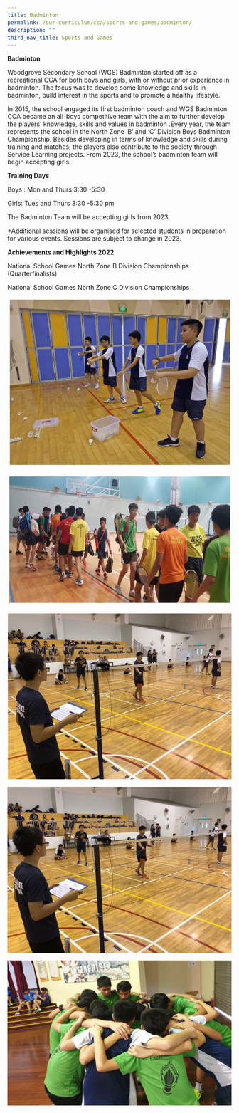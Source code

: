 ```yaml
---
title: Badminton
permalink: /our-curriculum/cca/sports-and-games/badminton/
description: ""
third_nav_title: Sports and Games
---
```

**Badminton**

Woodgrove Secondary School (WGS) Badminton started off as a recreational CCA for both boys and girls, with or without prior experience in badminton. The focus was to develop some knowledge and skills in badminton, build interest in the sports and to promote a healthy lifestyle.

In 2015, the school engaged its first badminton coach and WGS Badminton CCA became an all-boys competitive team with the aim to further develop the players’ knowledge, skills and values in badminton .Every year, the team represents the school in the North Zone ‘B’ and ‘C’ Division Boys Badminton Championship. Besides developing in terms of knowledge and skills during training and matches, the players also contribute to the society through Service Learning projects. From 2023, the school’s badminton team will begin accepting girls. 

**Training Days**

Boys : Mon and Thurs 3:30 -5:30

Girls: Tues and Thurs 3:30 -5:30 pm 

The Badminton Team will be accepting girls from 2023.

*Additional sessions will be organised for selected students in preparation for various events. Sessions are subject to change in 2023.

**Achievements and Highlights 2022**

National School Games North Zone B Division Championships (Quarterfinalists)

National School Games North Zone C Division Championships

![](/images/CCAs/Badminton%201.png)

![](/images/CCAs/Badminton%202.png)

![](/images/CCAs/Badminton%203.png)

![](/images/CCAs/Badminton%205.png)

![](/images/CCAs/Badminton%206.png)